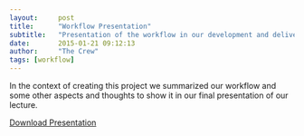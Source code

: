 ```yaml
---
layout:     post
title:      "Workflow Presentation"
subtitle:   "Presentation of the workflow in our development and delivery stages & more"
date:       2015-01-21 09:12:13
author:     "The Crew"
tags: [workflow]
---
```


In the context of creating this project we summarized our workflow and some other aspects and thoughts to show it in our final presentation of our lecture.


[Download Presentation](/download/System_Engineering_Presentation.pdf )